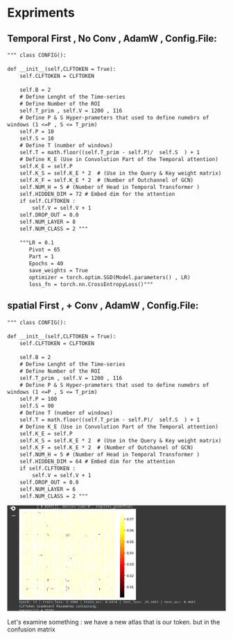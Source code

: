 # Expriments

## Temporal First , No Conv , AdamW , Config.File:
    """ class CONFIG():

    def __init__(self,CLFTOKEN = True):
        self.CLFTOKEN = CLFTOKEN
        
        self.B = 2
        # Define Lenght of the Time-series
        # Define Number of the ROI
        self.T_prim , self.V = 1200 , 116
        # Define P & S Hyper-prameters that used to define numebrs of windows (1 <=P , S <= T_prim)
        self.P = 10
        self.S = 10
        # Define T (number of windows)
        self.T = math.floor((self.T_prim - self.P)/  self.S  ) + 1 
        # Define K_E (Use in Convolution Part of the Temporal attention)
        self.K_E = self.P 
        self.K_S = self.K_E * 2  # (Use in the Query & Key weight matrix)
        self.K_F = self.K_E * 2  # (Number of Outchannel of GCN)
        self.NUM_H = 5 # (Number of Head in Temporal Transformer )
        self.HIDDEN_DIM = 72 # Embed dim for the attention 
        if self.CLFTOKEN : 
            self.V = self.V + 1
        self.DROP_OUT = 0.0
        self.NUM_LAYER = 8
        self.NUM_CLASS = 2 """

        """LR = 0.1
           Pivot = 65
           Part = 1
           Epochs = 40
           save_weights = True
           optimizer = torch.optim.SGD(Model.parameters() , LR)
           loss_fn = torch.nn.CrossEntropyLoss()"""


## spatial First , + Conv , AdamW , Config.File:
    """ class CONFIG():

    def __init__(self,CLFTOKEN = True):
        self.CLFTOKEN = CLFTOKEN
        
        self.B = 2
        # Define Lenght of the Time-series
        # Define Number of the ROI
        self.T_prim , self.V = 1200 , 116
        # Define P & S Hyper-prameters that used to define numebrs of windows (1 <=P , S <= T_prim)
        self.P = 100
        self.S = 90
        # Define T (number of windows)
        self.T = math.floor((self.T_prim - self.P)/  self.S  ) + 1 
        # Define K_E (Use in Convolution Part of the Temporal attention)
        self.K_E = self.P 
        self.K_S = self.K_E * 2  # (Use in the Query & Key weight matrix)
        self.K_F = self.K_E * 2  # (Number of Outchannel of GCN)
        self.NUM_H = 5 # (Number of Head in Temporal Transformer )
        self.HIDDEN_DIM = 64 # Embed dim for the attention 
        if self.CLFTOKEN : 
            self.V = self.V + 1
        self.DROP_OUT = 0.0
        self.NUM_LAYER = 6
        self.NUM_CLASS = 2 """
        
![The output of the best Accuracy](./Best_acc_63.png)

Let's examine something : we have a new atlas that is our token. but in the confusion matrix 